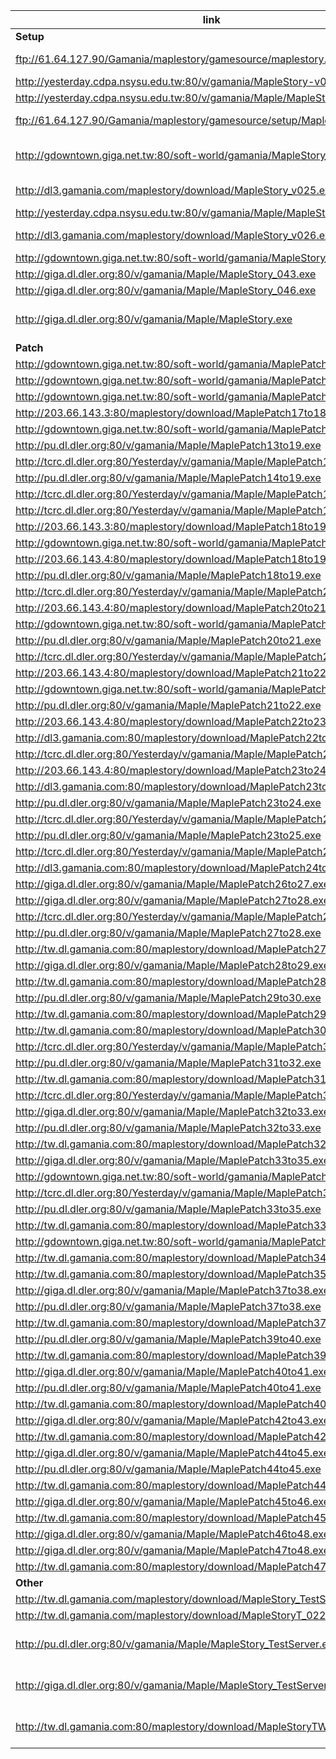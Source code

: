 |link|desc|
|----|----|
|**Setup**|
|ftp://61.64.127.90/Gamania/maplestory/gamesource/maplestory.exe|Close Beta, info from so-net website|
|http://yesterday.cdpa.nsysu.edu.tw:80/v/gamania/MapleStory-v013.exe|13|
|http://yesterday.cdpa.nsysu.edu.tw:80/v/gamania/Maple/MapleStory_019.exe|19|
|ftp://61.64.127.90/Gamania/maplestory/gamesource/setup/MapleStory_v019.exe|19, 242M info from so-net website|
|http://gdowntown.giga.net.tw:80/soft-world/gamania/MapleStory_v022.exe|22, 266M info from gdowntown.gigigaga.com ftp server|
|http://dl3.gamania.com/maplestory/download/MapleStory_v025.exe|25, 274.5MB info from xunlei|
|http://yesterday.cdpa.nsysu.edu.tw:80/v/gamania/Maple/MapleStory_025.exe|25|
|http://dl3.gamania.com/maplestory/download/MapleStory_v026.exe|26, 313.52MB info from xunlei|
|http://gdowntown.giga.net.tw:80/soft-world/gamania/MapleStory_036.exe|36|
|http://giga.dl.dler.org:80/v/gamania/Maple/MapleStory_043.exe|43|
|http://giga.dl.dler.org:80/v/gamania/Maple/MapleStory_046.exe|46|
|http://giga.dl.dler.org:80/v/gamania/Maple/MapleStory.exe|Not sure which version, 2006-04-24 info from wayback machine|
|**Patch**|
|http://gdowntown.giga.net.tw:80/soft-world/gamania/MaplePatch13to17.exe|17|
|http://gdowntown.giga.net.tw:80/soft-world/gamania/MaplePatch14to17.exe|17|
|http://gdowntown.giga.net.tw:80/soft-world/gamania/MaplePatch15to17.exe|17|
|http://203.66.143.3:80/maplestory/download/MaplePatch17to18.exe|18|
|http://gdowntown.giga.net.tw:80/soft-world/gamania/MaplePatch17to18.exe|18|
|http://pu.dl.dler.org:80/v/gamania/Maple/MaplePatch13to19.exe|19|
|http://tcrc.dl.dler.org:80/Yesterday/v/gamania/Maple/MaplePatch13to19.exe|19|
|http://pu.dl.dler.org:80/v/gamania/Maple/MaplePatch14to19.exe|19|
|http://tcrc.dl.dler.org:80/Yesterday/v/gamania/Maple/MaplePatch17to19.exe|19|
|http://tcrc.dl.dler.org:80/Yesterday/v/gamania/Maple/MaplePatch18to19.exe|19|
|http://203.66.143.3:80/maplestory/download/MaplePatch18to19.exe|19|
|http://gdowntown.giga.net.tw:80/soft-world/gamania/MaplePatch18to19.exe|19|
|http://203.66.143.4:80/maplestory/download/MaplePatch18to19.exe|19|
|http://pu.dl.dler.org:80/v/gamania/Maple/MaplePatch18to19.exe|19|
|http://tcrc.dl.dler.org:80/Yesterday/v/gamania/Maple/MaplePatch20to21.exe|21|
|http://203.66.143.4:80/maplestory/download/MaplePatch20to21.exe|21|
|http://gdowntown.giga.net.tw:80/soft-world/gamania/MaplePatch20to21.exe|21|
|http://pu.dl.dler.org:80/v/gamania/Maple/MaplePatch20to21.exe|21|
|http://tcrc.dl.dler.org:80/Yesterday/v/gamania/Maple/MaplePatch21to22.exe|22|
|http://203.66.143.4:80/maplestory/download/MaplePatch21to22.exe|22|
|http://gdowntown.giga.net.tw:80/soft-world/gamania/MaplePatch21to22.exe|22|
|http://pu.dl.dler.org:80/v/gamania/Maple/MaplePatch21to22.exe|22|
|http://203.66.143.4:80/maplestory/download/MaplePatch22to23.exe|23|
|http://dl3.gamania.com:80/maplestory/download/MaplePatch22to23.exe|23|
|http://tcrc.dl.dler.org:80/Yesterday/v/gamania/Maple/MaplePatch23to24.exe|24|
|http://203.66.143.4:80/maplestory/download/MaplePatch23to24.exe|24|
|http://dl3.gamania.com:80/maplestory/download/MaplePatch23to24.exe|24|
|http://pu.dl.dler.org:80/v/gamania/Maple/MaplePatch23to24.exe|24|
|http://tcrc.dl.dler.org:80/Yesterday/v/gamania/Maple/MaplePatch23to25.exe|25|
|http://pu.dl.dler.org:80/v/gamania/Maple/MaplePatch23to25.exe|25|
|http://tcrc.dl.dler.org:80/Yesterday/v/gamania/Maple/MaplePatch24to25.exe|25|
|http://dl3.gamania.com:80/maplestory/download/MaplePatch24to25.exe|25|
|http://giga.dl.dler.org:80/v/gamania/Maple/MaplePatch26to27.exe|27|
|http://giga.dl.dler.org:80/v/gamania/Maple/MaplePatch27to28.exe|28|
|http://tcrc.dl.dler.org:80/Yesterday/v/gamania/Maple/MaplePatch27to28.exe|28|
|http://pu.dl.dler.org:80/v/gamania/Maple/MaplePatch27to28.exe|28|
|http://tw.dl.gamania.com:80/maplestory/download/MaplePatch27to28.exe|28|
|http://giga.dl.dler.org:80/v/gamania/Maple/MaplePatch28to29.exe|29|
|http://tw.dl.gamania.com:80/maplestory/download/MaplePatch28to29.exe|29|
|http://pu.dl.dler.org:80/v/gamania/Maple/MaplePatch29to30.exe|30|
|http://tw.dl.gamania.com:80/maplestory/download/MaplePatch29to30.exe|30|
|http://tw.dl.gamania.com:80/maplestory/download/MaplePatch30to31.exe|31|
|http://tcrc.dl.dler.org:80/Yesterday/v/gamania/Maple/MaplePatch31to32.exe|32|
|http://pu.dl.dler.org:80/v/gamania/Maple/MaplePatch31to32.exe|32|
|http://tw.dl.gamania.com:80/maplestory/download/MaplePatch31to32.exe|32|
|http://tcrc.dl.dler.org:80/Yesterday/v/gamania/Maple/MaplePatch32to33.exe|33|
|http://giga.dl.dler.org:80/v/gamania/Maple/MaplePatch32to33.exe|33|
|http://pu.dl.dler.org:80/v/gamania/Maple/MaplePatch32to33.exe|33|
|http://tw.dl.gamania.com:80/maplestory/download/MaplePatch32to33.exe|33|
|http://giga.dl.dler.org:80/v/gamania/Maple/MaplePatch33to35.exe|35|
|http://gdowntown.giga.net.tw:80/soft-world/gamania/MaplePatch33to35.exe|35|
|http://tcrc.dl.dler.org:80/Yesterday/v/gamania/Maple/MaplePatch33to35.exe|35|
|http://pu.dl.dler.org:80/v/gamania/Maple/MaplePatch33to35.exe|35|
|http://tw.dl.gamania.com:80/maplestory/download/MaplePatch33to35.exe|35|
|http://gdowntown.giga.net.tw:80/soft-world/gamania/MaplePatch34to35.exe|35|
|http://tw.dl.gamania.com:80/maplestory/download/MaplePatch34to35.exe|35|
|http://tw.dl.gamania.com:80/maplestory/download/MaplePatch35to36.exe|36|
|http://giga.dl.dler.org:80/v/gamania/Maple/MaplePatch37to38.exe|38|
|http://pu.dl.dler.org:80/v/gamania/Maple/MaplePatch37to38.exe|38|
|http://tw.dl.gamania.com:80/maplestory/download/MaplePatch37to38.exe|38|
|http://pu.dl.dler.org:80/v/gamania/Maple/MaplePatch39to40.exe|40|
|http://tw.dl.gamania.com:80/maplestory/download/MaplePatch39to40.exe|40|
|http://giga.dl.dler.org:80/v/gamania/Maple/MaplePatch40to41.exe|41|
|http://pu.dl.dler.org:80/v/gamania/Maple/MaplePatch40to41.exe|41|
|http://tw.dl.gamania.com:80/maplestory/download/MaplePatch40to41.exe|41|
|http://giga.dl.dler.org:80/v/gamania/Maple/MaplePatch42to43.exe|43|
|http://tw.dl.gamania.com:80/maplestory/download/MaplePatch42to43.exe|43|
|http://giga.dl.dler.org:80/v/gamania/Maple/MaplePatch44to45.exe|45|
|http://pu.dl.dler.org:80/v/gamania/Maple/MaplePatch44to45.exe|45|
|http://tw.dl.gamania.com:80/maplestory/download/MaplePatch44to45.exe|45|
|http://giga.dl.dler.org:80/v/gamania/Maple/MaplePatch45to46.exe|46|
|http://tw.dl.gamania.com:80/maplestory/download/MaplePatch45to46.exe|46|
|http://giga.dl.dler.org:80/v/gamania/Maple/MaplePatch46to48.exe|48|
|http://giga.dl.dler.org:80/v/gamania/Maple/MaplePatch47to48.exe|48|
|http://tw.dl.gamania.com:80/maplestory/download/MaplePatch47to48.exe|48|
|**Other**|
|http://tw.dl.gamania.com/maplestory/download/MapleStory_TestServer_003.exe|T03|
|http://tw.dl.gamania.com/maplestory/download/MapleStoryT_022.exe|T22|
|http://pu.dl.dler.org:80/v/gamania/Maple/MapleStory_TestServer.exe|Not sure which version, 2007-05-14 info from wayback machine|
|http://giga.dl.dler.org:80/v/gamania/Maple/MapleStory_TestServer.exe|Not sure which version, 2007-05-16 info from wayback machine|
|http://tw.dl.gamania.com:80/maplestory/download/MapleStoryTW_GameGuard.exe|Not sure which version, 2006-04-07 info from wayback machine|

